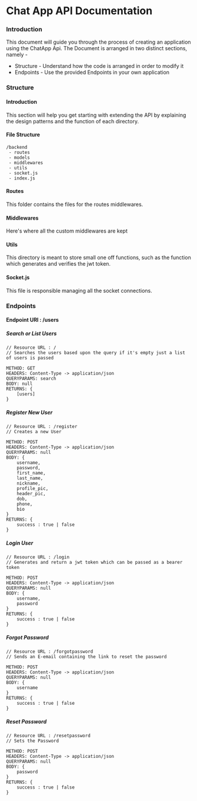 
# Chat App API Documentation 

### Introduction

This document will guide you through the process of creating an application using the ChatApp Api. The Document is arranged in two distinct sections, namely -  

* Structure - Understand how the code is arranged in order to modify it
* Endpoints - Use the provided Endpoints in your own application

### Structure
#### Introduction

This section will help you get starting with extending the API by explaining the design patterns and the function of each directory.

#### File Structure

	/backend
	 - routes
	 - models
	 - middlewares
	 - utils
	 - socket.js
	 - index.js

#### Routes
This folder contains the files for the routes middlewares.

#### Middlewares
Here's where all the custom middlewares are kept

#### Utils
This directory is meant to store small one off functions, such as the function which generates and verifies the jwt token.
#### Socket.js
This file is responsible managing all the socket connections.
### Endpoints

#### Endpoint URI : /users

##### Search or List Users
```
// Resource URL : /
// Searches the users based upon the query if it's empty just a list of users is passed
	
METHOD: GET
HEADERS: Content-Type -> application/json
QUERYPARAMS: search
BODY: null
RETURNS: {
	[users]
}
```
##### Register New User
```
// Resource URL : /register
// Creates a new User
	
METHOD: POST
HEADERS: Content-Type -> application/json
QUERYPARAMS: null
BODY: {
	username,
	password,
	first_name,
	last_name,
	nickname,
	profile_pic,
	header_pic,
	dob,
	phone,
	bio
}
RETURNS: {
	success : true | false
}
```
##### Login User
```
// Resource URL : /login
// Generates and return a jwt token which can be passed as a bearer token
	
METHOD: POST
HEADERS: Content-Type -> application/json
QUERYPARAMS: null
BODY: {
	username,
	password
}
RETURNS: {
	success : true | false
}
```
##### Forgot Password
```
// Resource URL : /forgotpassword
// Sends an E-email containing the link to reset the password
	
METHOD: POST
HEADERS: Content-Type -> application/json
QUERYPARAMS: null
BODY: {
	username
}
RETURNS: {
	success : true | false
}
```
##### Reset Password
```
// Resource URL : /resetpassword
// Sets the Password
	
METHOD: POST
HEADERS: Content-Type -> application/json
QUERYPARAMS: null
BODY: {
	password
}
RETURNS: {
	success : true | false
}
```